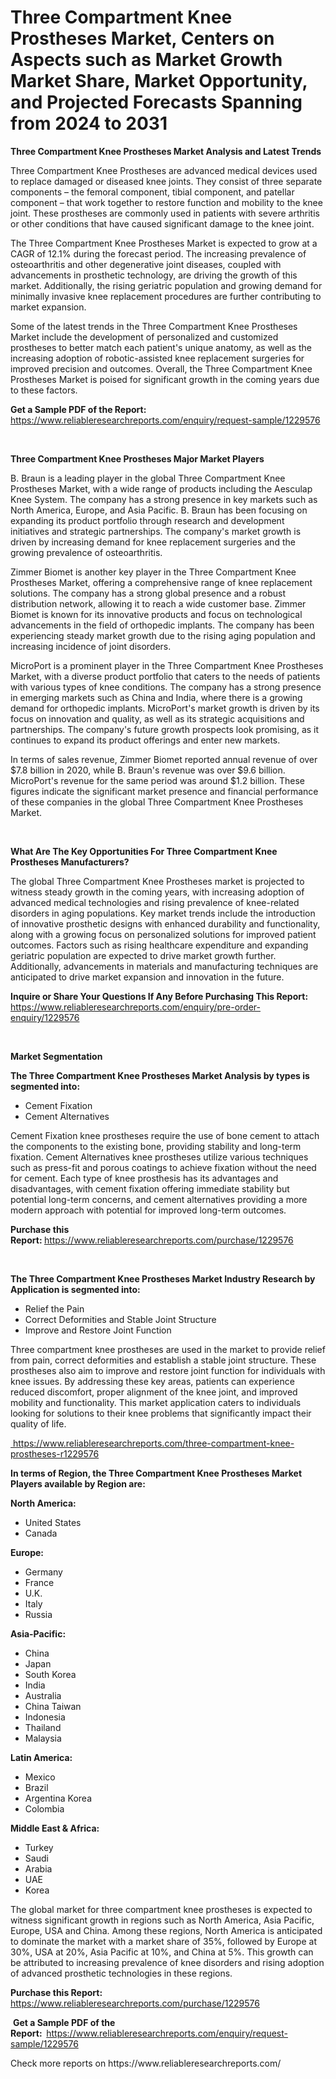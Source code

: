 <p><h1>Three Compartment Knee Prostheses Market, Centers on Aspects such as Market Growth Market Share, Market Opportunity, and Projected Forecasts Spanning from 2024 to 2031</h1></p><p><strong>Three Compartment Knee Prostheses Market Analysis and Latest Trends</strong></p>
<p><p>Three Compartment Knee Prostheses are advanced medical devices used to replace damaged or diseased knee joints. They consist of three separate components – the femoral component, tibial component, and patellar component – that work together to restore function and mobility to the knee joint. These prostheses are commonly used in patients with severe arthritis or other conditions that have caused significant damage to the knee joint.</p><p>The Three Compartment Knee Prostheses Market is expected to grow at a CAGR of 12.1% during the forecast period. The increasing prevalence of osteoarthritis and other degenerative joint diseases, coupled with advancements in prosthetic technology, are driving the growth of this market. Additionally, the rising geriatric population and growing demand for minimally invasive knee replacement procedures are further contributing to market expansion.</p><p>Some of the latest trends in the Three Compartment Knee Prostheses Market include the development of personalized and customized prostheses to better match each patient's unique anatomy, as well as the increasing adoption of robotic-assisted knee replacement surgeries for improved precision and outcomes. Overall, the Three Compartment Knee Prostheses Market is poised for significant growth in the coming years due to these factors.</p></p>
<p><strong>Get a Sample PDF of the Report:&nbsp;</strong> <a href="https://www.reliableresearchreports.com/enquiry/request-sample/1229576">https://www.reliableresearchreports.com/enquiry/request-sample/1229576</a></p>
<p>&nbsp;</p>
<p><strong>Three Compartment Knee Prostheses Major Market Players</strong></p>
<p><p>B. Braun is a leading player in the global Three Compartment Knee Prostheses Market, with a wide range of products including the Aesculap Knee System. The company has a strong presence in key markets such as North America, Europe, and Asia Pacific. B. Braun has been focusing on expanding its product portfolio through research and development initiatives and strategic partnerships. The company's market growth is driven by increasing demand for knee replacement surgeries and the growing prevalence of osteoarthritis.</p><p>Zimmer Biomet is another key player in the Three Compartment Knee Prostheses Market, offering a comprehensive range of knee replacement solutions. The company has a strong global presence and a robust distribution network, allowing it to reach a wide customer base. Zimmer Biomet is known for its innovative products and focus on technological advancements in the field of orthopedic implants. The company has been experiencing steady market growth due to the rising aging population and increasing incidence of joint disorders.</p><p>MicroPort is a prominent player in the Three Compartment Knee Prostheses Market, with a diverse product portfolio that caters to the needs of patients with various types of knee conditions. The company has a strong presence in emerging markets such as China and India, where there is a growing demand for orthopedic implants. MicroPort's market growth is driven by its focus on innovation and quality, as well as its strategic acquisitions and partnerships. The company's future growth prospects look promising, as it continues to expand its product offerings and enter new markets.</p><p>In terms of sales revenue, Zimmer Biomet reported annual revenue of over $7.8 billion in 2020, while B. Braun's revenue was over $9.6 billion. MicroPort's revenue for the same period was around $1.2 billion. These figures indicate the significant market presence and financial performance of these companies in the global Three Compartment Knee Prostheses Market.</p></p>
<p>&nbsp;</p>
<p><strong>What Are The Key Opportunities For Three Compartment Knee Prostheses Manufacturers?</strong></p>
<p><p>The global Three Compartment Knee Prostheses market is projected to witness steady growth in the coming years, with increasing adoption of advanced medical technologies and rising prevalence of knee-related disorders in aging populations. Key market trends include the introduction of innovative prosthetic designs with enhanced durability and functionality, along with a growing focus on personalized solutions for improved patient outcomes. Factors such as rising healthcare expenditure and expanding geriatric population are expected to drive market growth further. Additionally, advancements in materials and manufacturing techniques are anticipated to drive market expansion and innovation in the future.</p></p>
<p><strong>Inquire or Share Your Questions If Any Before Purchasing This Report:</strong> <a href="https://www.reliableresearchreports.com/enquiry/pre-order-enquiry/1229576">https://www.reliableresearchreports.com/enquiry/pre-order-enquiry/1229576</a></p>
<p>&nbsp;</p>
<p><strong>Market Segmentation</strong></p>
<p><strong>The Three Compartment Knee Prostheses Market Analysis by types is segmented into:</strong></p>
<p><ul><li>Cement Fixation</li><li>Cement Alternatives</li></ul></p>
<p><p>Cement Fixation knee prostheses require the use of bone cement to attach the components to the existing bone, providing stability and long-term fixation. Cement Alternatives knee prostheses utilize various techniques such as press-fit and porous coatings to achieve fixation without the need for cement. Each type of knee prosthesis has its advantages and disadvantages, with cement fixation offering immediate stability but potential long-term concerns, and cement alternatives providing a more modern approach with potential for improved long-term outcomes.</p></p>
<p><strong>Purchase this Report:&nbsp;</strong><a href="https://www.reliableresearchreports.com/purchase/1229576">https://www.reliableresearchreports.com/purchase/1229576</a></p>
<p>&nbsp;</p>
<p><strong>The Three Compartment Knee Prostheses Market Industry Research by Application is segmented into:</strong></p>
<p><ul><li>Relief the Pain</li><li>Correct Deformities and Stable Joint Structure</li><li>Improve and Restore Joint Function</li></ul></p>
<p><p>Three compartment knee prostheses are used in the market to provide relief from pain, correct deformities and establish a stable joint structure. These prostheses also aim to improve and restore joint function for individuals with knee issues. By addressing these key areas, patients can experience reduced discomfort, proper alignment of the knee joint, and improved mobility and functionality. This market application caters to individuals looking for solutions to their knee problems that significantly impact their quality of life.</p></p>
<p><a href="https://www.reliableresearchreports.com/three-compartment-knee-prostheses-r1229576">&nbsp;https://www.reliableresearchreports.com/three-compartment-knee-prostheses-r1229576</a></p>
<p><strong>In terms of Region, the Three Compartment Knee Prostheses Market Players available by Region are:</strong></p>
<p>
    <p> <strong> North America: </strong>
        <ul>
            <li>United States</li>
            <li>Canada</li>
        </ul>
        </p> 
    <p> <strong> Europe: </strong>
        <ul>
            <li>Germany</li>
            <li>France</li>
            <li>U.K.</li>
            <li>Italy</li>
            <li>Russia</li>
        </ul>
        </p> 
    <p> <strong> Asia-Pacific: </strong>
        <ul>
            <li>China</li>
            <li>Japan</li>
            <li>South Korea</li>
            <li>India</li>
            <li>Australia</li>
            <li>China Taiwan</li>
            <li>Indonesia</li>
            <li>Thailand</li>
            <li>Malaysia</li>
        </ul>
        </p> 
    <p> <strong> Latin America: </strong>
        <ul>
            <li>Mexico</li>
            <li>Brazil</li>
            <li>Argentina Korea</li>
            <li>Colombia</li>
        </ul>
        </p> 
    <p> <strong> Middle East & Africa: </strong>
        <ul>
            <li>Turkey</li>
            <li>Saudi</li>
            <li>Arabia</li>
            <li>UAE</li>
            <li>Korea</li>
        </ul>
    </p>
    </p>
<p><p>The global market for three compartment knee prostheses is expected to witness significant growth in regions such as North America, Asia Pacific, Europe, USA and China. Among these regions, North America is anticipated to dominate the market with a market share of 35%, followed by Europe at 30%, USA at 20%, Asia Pacific at 10%, and China at 5%. This growth can be attributed to increasing prevalence of knee disorders and rising adoption of advanced prosthetic technologies in these regions.</p></p>
<p><strong>Purchase this Report: </strong><a href="https://www.reliableresearchreports.com/purchase/1229576">https://www.reliableresearchreports.com/purchase/1229576</a></p>
<p>&nbsp;<strong>Get a Sample PDF of the Report:&nbsp;&nbsp;</strong><a href="https://www.reliableresearchreports.com/enquiry/request-sample/1229576">https://www.reliableresearchreports.com/enquiry/request-sample/1229576</a></p>
<p><strong></strong></p>
<p>Check more reports on https://www.reliableresearchreports.com/</p>